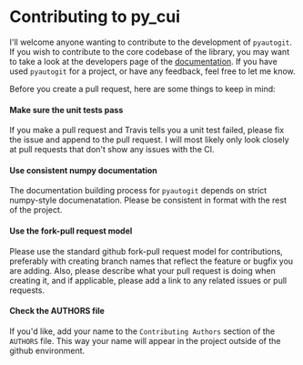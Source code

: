 # Contributing to py_cui

I'll welcome anyone wanting to contribute to the development of `pyautogit`. If you wish to contribute to the core codebase of the library, you may want to take a look at the developers page of the [documentation](https://jwlodek.github.io/pyautogit-docs/). If you have used `pyautogit` for a project, or have any feedback, feel free to let me know.

Before you create a pull request, here are some things to keep in mind:

#### Make sure the unit tests pass

If you make a pull request and Travis tells you a unit test failed, please fix the issue and append to the pull request. I will most likely only look closely at pull requests that don't show any issues with the CI.

#### Use consistent numpy documentation

The documentation building process for `pyautogit` depends on strict numpy-style documenatation. Please be consistent in format with the rest of the project.

#### Use the fork-pull request model

Please use the standard github fork-pull request model for contributions, preferably with creating branch names that reflect the feature or bugfix you are adding. Also, please describe what your pull request is doing when creating it, and if applicable, please add a link to any related issues or pull requests.

#### Check the AUTHORS file

If you'd like, add your name to the `Contributing Authors` section of the `AUTHORS` file. This way your name will appear in the project outside of the github environment.